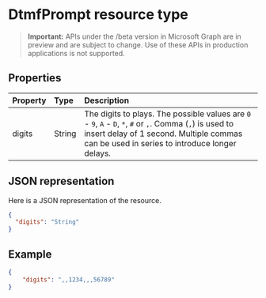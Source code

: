 # DtmfPrompt resource type

> **Important:** APIs under the /beta version in Microsoft Graph are in preview and are subject to change. Use of these APIs in production applications is not supported.

## Properties

| Property    | Type    | Description                                                                                                                                                                                              |
| :---------- | :------ | :------------------------------------------------------------------------------------------------------------------------------------------------------------------------------------------------------- |
| digits      | String  | The digits to plays. The possible values are `0` - `9`, `A` - `D`, `*`, `#` or `,`. Comma (`,`) is used to insert delay of 1 second. Multiple commas can be used in series to introduce longer delays. |

## JSON representation

Here is a JSON representation of the resource.

<!-- {
  "blockType": "resource",
  "optionalProperties": [

  ],
  "@odata.type": "microsoft.graph.dtmfPrompt"
}-->

```json
{
  "digits": "String"
}
```

## Example

``` json
{
    "digits": ",,1234,,,56789"
}
```

<!-- uuid: 8fcb5dbc-d5aa-4681-8e31-b001d5168d79
2015-10-25 14:57:30 UTC -->
<!-- {
  "type": "#page.annotation",
  "description": "dtmfPrompt resource",
  "keywords": "",
  "section": "documentation",
  "tocPath": ""
}-->
